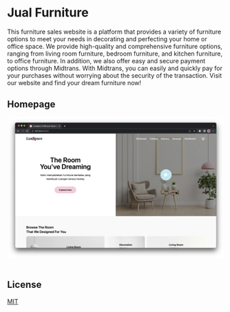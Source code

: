 # Jual Furniture

This furniture sales website is a platform that provides a variety of furniture options to meet your needs in decorating and perfecting your home or office space. We provide high-quality and comprehensive furniture options, ranging from living room furniture, bedroom furniture, and kitchen furniture, to office furniture. In addition, we also offer easy and secure payment options through Midtrans. With Midtrans, you can easily and quickly pay for your purchases without worrying about the security of the transaction. Visit our website and find your dream furniture now!

## Homepage

<img src="https://github.com/arari3s/laravel-jual-furniture/blob/ae43b78ccf7846b16f6dc79256227cb7944bb7c1/public/img/Screenshot%202023-01-02%20at%202.11.00%20PM.png">

<img src="">

<img src="">

<img src="">

<img src="">

<img src="">

## License

[MIT](https://choosealicense.com/licenses/mit/)
